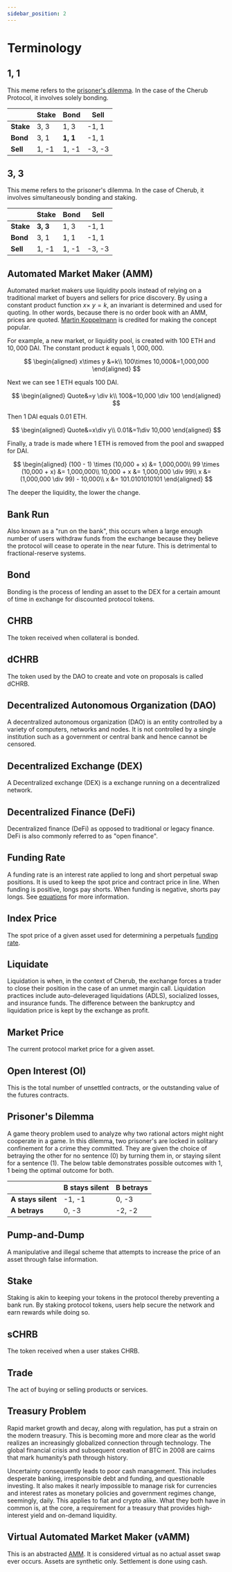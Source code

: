 ```yaml
---
sidebar_position: 2
---
```


# Terminology

## 1, 1

This meme refers to the [prisoner's dilemma](/docs/about/terminology#prisoners-dilemma). In the case of the Cherub Protocol, it involves solely bonding.

| | Stake | Bond | Sell |
|-|-------|------|------|
| **Stake** | 3, 3 | 1, 3 | -1, 1 |
| **Bond** | 3, 1 | **1, 1** | -1, 1 |
| **Sell** | 1, -1 | 1, -1 | -3, -3 |

## 3, 3

This meme refers to the prisoner's dilemma. In the case of Cherub, it involves simultaneously bonding and staking.

| | Stake | Bond | Sell |
|-|-------|------|------|
| **Stake** | **3, 3** | 1, 3 | -1, 1 |
| **Bond** | 3, 1 | 1, 1 | -1, 1 |
| **Sell** | 1, -1 | 1, -1 | -3, -3 |

## Automated Market Maker (AMM)

Automated market makers use liquidity pools instead of relying on a traditional market of buyers and sellers for price discovery. By using a constant product function $x\times\ y=k$, an invariant is determined and used for quoting. In other words, because there is no order book with an AMM, prices are quoted. [Martin Koppelmann](https://www.reddit.com/r/ethereum/comments/55m04x/lets_run_onchain_decentralized_exchanges_the_way/) is credited for making the concept popular.

For example, a new market, or liquidity pool, is created with $100$ ETH and $10,000$ DAI. The constant product $k$ equals $1,000,000$.

$$
\begin{aligned}
x\times y &=k\\
100\times 10,000&=1,000,000
\end{aligned}
$$

Next we can see $1$ ETH equals $100$ DAI.

$$
\begin{aligned}
Quote&=y \div k\\
100&=10,000 \div 100
\end{aligned}
$$


Then $1$ DAI equals $0.01$ ETH.

$$
\begin{aligned}
Quote&=x\div y\\
0.01&=1\div 10,000
\end{aligned}
$$

Finally, a trade is made where $1$ ETH is removed from the pool and swapped for DAI.

$$
\begin{aligned}
(100 - 1) \times  (10,000 + x) &= 1,000,000\\
99 \times (10,000 + x) &= 1,000,000\\
10,000 + x &= 1,000,000 \div 99\\
x &= (1,000,000 \div 99) - 10,000\\
x &= 101.0101010101
\end{aligned}
$$

The deeper the liquidity, the lower the change.

## Bank Run

Also known as a "run on the bank", this occurs when a large enough number of users withdraw funds from the exchange because they believe the protocol will cease to operate in the near future. This is detrimental to fractional-reserve systems.

## Bond

Bonding is the process of lending an asset to the DEX for a certain amount of time in exchange for discounted protocol tokens.

## CHRB

The token received when collateral is bonded.

## dCHRB

The token used by the DAO to create and vote on proposals is called dCHRB.

## Decentralized Autonomous Organization (DAO)

A decentralized autonomous organization (DAO) is an entity controlled by a variety of computers, networks and nodes. It is not controlled by a single institution such as a government or central bank and hence cannot be censored.

## Decentralized Exchange (DEX)

A Decentralized exchange (DEX) is a exchange running on a decentralized network.

## Decentralized Finance (DeFi)

Decentralized finance (DeFi) as opposed to traditional or legacy finance. DeFi is also commonly referred to as "open finance".

## Funding Rate

A funding rate is an interest rate applied to long and short perpetual swap positions. It is used to keep the spot price and contract price in line. When funding is positive, longs pay shorts. When funding is negative, shorts pay longs. See [equations](/docs/protocol/equations#funding-rate) for more information.

## Index Price

The spot price of a given asset used for determining a perpetuals [funding rate](/docs/about/terminology#funding-rate).

## Liquidate

Liquidation is when, in the context of Cherub, the exchange forces a trader to close their position in the case of an unmet margin call. Liquidation practices include auto-deleveraged liquidations (ADLS), socialized losses, and insurance funds. The difference between the bankruptcy and liquidation price is kept by the exchange as profit.

## Market Price

The current protocol market price for a given asset.

## Open Interest (OI)

This is the total number of unsettled contracts, or the outstanding value of the futures contracts.

## Prisoner's Dilemma

A game theory problem used to analyze why two rational actors might night cooperate in a game. In this dilemma, two prisoner's are locked in solitary confinement for a crime they committed. They are given the choice of betraying the other for no sentence (0) by turning them in, or staying silent for a sentence (1). The below table demonstrates possible outcomes with 1, 1 being the optimal outcome for both.

|| B stays silent | B betrays |
|-----|----------------|-----------|
| **A stays silent** | -1, -1 | 0, -3 |
| **A betrays** | 0, -3 | -2, -2 |

## Pump-and-Dump

A manipulative and illegal scheme that attempts to increase the price of an asset through false information.

## Stake

Staking is akin to keeping your tokens in the protocol thereby preventing a bank run. By staking protocol tokens, users help secure the network and earn rewards while doing so.

## sCHRB

The token received when a user stakes CHRB.

## Trade

The act of buying or selling products or services.

## Treasury Problem

Rapid market growth and decay, along with regulation, has put a strain on the modern treasury. This is becoming more and more clear as the world realizes an increasingly globalized connection through technology. The global financial crisis and subsequent creation of BTC in 2008 are cairns that mark humanity’s path through history.

Uncertainty consequently leads to poor cash management. This includes desperate banking, irresponsible debt and funding, and questionable investing. It also makes it nearly impossible to manage risk for currencies and interest rates as monetary policies and government regimes change, seemingly, daily. This applies to fiat and crypto alike. What they both have in common is, at the core, a requirement for a treasury that provides high-interest yield and on-demand liquidity.

## Virtual Automated Market Maker (vAMM)

This is an abstracted [AMM](/docs/about/terminology#automated-market-maker-amm). It is considered virtual as no actual asset swap ever occurs. Assets are synthetic only. Settlement is done using cash.
